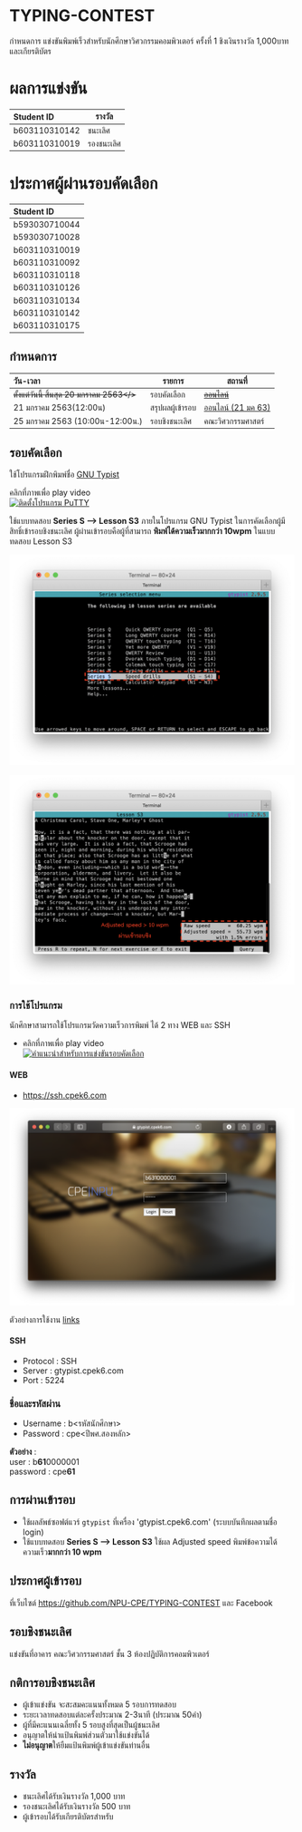 # TYPING-CONTEST
กำหนดการ แข่งขันพิมพ์เร็วสำหรับนักศึกษาวิศวกรรมคอมพิวเตอร์ ครั้งที่ 1 ชิงเงินรางวัล 1,000บาท และเกียรติบัตร
# ผลการแข่งขัน 
| Student ID | รางวัล |
|:----------|--------|
|b603110310142| ชนะเลิศ|
|b603110310019| รองชนะเลิศ|

# ประกาศผู้ผ่านรอบคัดเลือก
| Student ID |
|:----------|
|b593030710044|
|b593030710028|
|b603110310019|
|b603110310092|
|b603110310118|
|b603110310126|
|b603110310134|
|b603110310142|
|b603110310175|

## กำหนดการ

| วัน-เวลา | รายการ | สถานที่  |
|:-----|------|-------------|
| <s>ตั้งแต่วันนี้ สิ้นสุด 20 มกราคม 2563</> |รอบคัดเลือก | <s>[ออนไลน์](https://ssh.cpek6.com)</s> | 
| 21 มกราคม 2563(12:00น) | สรุปผลผู้เข้ารอบ | [ออนไลน์ (21 มค 63)](https://github.com/NPU-CPE/TYPING-CONTEST) |
| 25 มกราคม 2563 (10:00น-12:00น.) | รอบชิงชนะเลิศ | คณะวิศวกรรมศาสตร์ |

## รอบคัดเลือก
ใช้โปรแกรมฝึกพิมพ์ชื่อ [GNU Typist](https://www.gnu.org/software/gtypist/) 

คลิกที่ภาพเพื่อ play video <br>
[![ติดตั้งโปรแกรม PuTTY](https://img.youtube.com/vi/QtLcEWebV9Y/0.jpg)](https://youtu.be/QtLcEWebV9Y "ติดตั้งโปรแกรม PuTTY")

ใช้แบบทดสอบ **Series S --> Lesson S3** ภายในโปรแกรม GNU Typist ในการคัดเลือกผู้มีสิทธิ์เข้ารอบชิงชนะเลิศ ผู้ผ่านเข้ารอบคือผู้ที่สามารถ **พิมพ์ได้ความเร็วมากกว่า 10wpm** ในแบบทดสอบ Lesson S3

![Lesson S3](https://raw.githubusercontent.com/NPU-CPE/TYPING-CONTEST/master/images/l1.png)

![Lesson S3](https://raw.githubusercontent.com/NPU-CPE/TYPING-CONTEST/master/images/l2.png)

### การใช้โปรแกรม
นักศึกษาสามารถใช้โปรแกรมวัดความเร็วการพิมพ์ ได้ 2 ทาง WEB และ SSH 

* คลิกที่ภาพเพื่อ play video <br>
[![คำแนะนำสำหรับการแข่งขันรอบคัดเลือก](https://img.youtube.com/vi/z8En1CwFc8k/0.jpg)](https://youtu.be/z8En1CwFc8k "ติดตั้งโปรแกรม PuTTY")

#### WEB
* https://ssh.cpek6.com
 
<center><img src=https://raw.githubusercontent.com/NPU-CPE/TYPING-CONTEST/master/images/gtypist-1.png width=720px></center>

ตัวอย่างการใช้งาน [links](web-gtypist.md)

#### SSH 
* Protocol : SSH
* Server : gtypist.cpek6.com
* Port : 5224

### ชื่อและรหัสผ่าน
* Username : b<รหัสนักศึกษา>
* Password : cpe<ปีพศ.สองหลัก>

**ตัวอย่าง** : <br>
user : b**61**0000001  <br>
password : cpe**61**

##  การผ่านเข้ารอบ
- ใช้ผลลัพธ์ซอฟต์แวร์ `gtypist` ที่เครื่อง 'gtypist.cpek6.com' (ระบบบันทึกผลตามชื่อ login) 
- ใช้แบบทดสอบ **Series S --> Lesson S3** ใช้ผล Adjusted speed พิมพ์ข้อความได้ความเร็ว**มากกว่า 10 wpm**

## ประกาศผู้เข้ารอบ
ที่เว็บไซต์ https://github.com/NPU-CPE/TYPING-CONTEST และ Facebook

##  รอบชิงชนะเลิศ

แข่งขันที่อาคาร คณะวิศวกรรมศาสตร์ ชั้น 3 ห้องปฏิบัติการคอมพิวเตอร์

## กติการอบชิงชนะเลิศ

* ผู้เข้าแข่งขัน จะสะสมคะแนนทั้งหมด 5 รอบการทดสอบ 
* ระยะเวลาทดสอบแต่ละครั้งประมาณ 2-3นาที (ประมาณ 50คำ)
* ผู้ที่มีคะแนนเฉลี่ยทั้ง 5 รอบสูงที่สุดเป็นผู้ชนะเลิศ 
* อนุญาตให้นำแป้นพิมพ์ส่วนตัวมาใช้แข่งขันได้
* **ไม่อนุญาต**ให้ยืมแป้นพิมพ์ผู้เข้าแข่งขันท่านอื่น

## รางวัล
* ชนะเลิศได้รับเงินรางวัล 1,000 บาท 
* รองชนะเลิศได้รับเงินรางวัล 500 บาท
* ผู้เข้ารอบได้รับเกียรติบัตรสำหรับ
